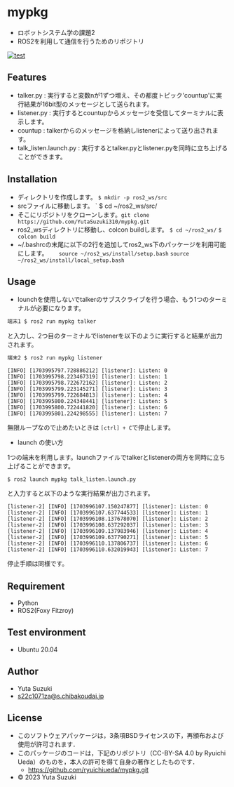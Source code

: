 # mypkg

* ロボットシステム学の課題2
* ROS2を利用して通信を行うためのリポジトリ

[![test](https://github.com/yutasuzuki310/mypkg/actions/workflows/test.yml/badge.svg)](https://github.com/yutasuzuki310/mypkg/actions/workflows/test.yml)


## Features

* talker.py : 実行すると変数nが1ずつ増え、その都度トピック'countup'に実行結果が16bit型のメッセージとして送られます。
* listener.py : 実行するとcountupからメッセージを受信してターミナルに表示します。
* countup :  talkerからのメッセージを格納しlistenerによって送り出されます。
* talk_listen.launch.py : 実行するとtalker.pyとlistener.pyを同時に立ち上げることができます。


## Installation

* ディレクトリを作成します。 `$ mkdir -p ros2_ws/src`
* srcファイルに移動します。 ` $ cd ~/ros2_ws/src/
* そこにリポジトリをクローンします。`git clone https://github.com/YutaSuzuki310/mypkg.git`
* ros2_wsディレクトリに移動し、colcon buildします。 `$ cd ~/ros2_ws/` `$ colcon build`
* ~/.bashrcの末尾に以下の2行を追加してros2_ws下のパッケージを利用可能にします。
　` source ~/ros2_ws/install/setup.bash`
  ` source ~/ros2_ws/install/local_setup.bash `

## Usage

* lounchを使用しないでtalkerのサブスクライブを行う場合、もう1つのターミナルが必要になります。

```bash
端末1 $ ros2 run mypkg talker
```
と入力し、2つ目のターミナルでlistenerを以下のように実行すると結果が出力されます。

```bash
端末2 $ ros2 run mypkg listener
```

```
[INFO] [1703995797.728886212] [listener]: Listen: 0
[INFO] [1703995798.223467319] [listener]: Listen: 1
[INFO] [1703995798.722672162] [listener]: Listen: 2
[INFO] [1703995799.223145271] [listener]: Listen: 3
[INFO] [1703995799.722684813] [listener]: Listen: 4
[INFO] [1703995800.224348441] [listener]: Listen: 5
[INFO] [1703995800.722441820] [listener]: Listen: 6
[INFO] [1703995801.224298555] [listener]: Listen: 7
```

無限ループなので止めたいときは `[ctrl] + C`で停止します。


* launch の使い方

1つの端末を利用します。launchファイルでtalkerとlistenerの両方を同時に立ち上げることができます。

```
$ ros2 launch mypkg talk_listen.launch.py
```

と入力すると以下のような実行結果が出力されます。

```
[listener-2] [INFO] [1703996107.150247877] [listener]: Listen: 0
[listener-2] [INFO] [1703996107.637744533] [listener]: Listen: 1
[listener-2] [INFO] [1703996108.137678070] [listener]: Listen: 2
[listener-2] [INFO] [1703996108.637292037] [listener]: Listen: 3
[listener-2] [INFO] [1703996109.137983946] [listener]: Listen: 4
[listener-2] [INFO] [1703996109.637790271] [listener]: Listen: 5
[listener-2] [INFO] [1703996110.137806737] [listener]: Listen: 6
[listener-2] [INFO] [1703996110.632019943] [listener]: Listen: 7
```

停止手順は同様です。


## Requirement

* Python
* ROS2(Foxy Fitzroy)


## Test environment

* Ubuntu 20.04


## Author

* Yuta Suzuki
* s22c1071za@s.chibakoudai.jp


## License

* このソフトウェアパッケージは，3条項BSDライセンスの下，再頒布および使用が許可されます．
* このパッケージのコードは，下記のリポジトリ（CC-BY-SA 4.0 by Ryuichi Ueda）のものを，本人の許可を得て自身の著作としたものです．
  - https://github.com/ryuichiueda/mypkg.git
* © 2023 Yuta Suzuki
